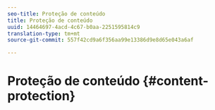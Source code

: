 ```yaml
---
seo-title: Proteção de conteúdo
title: Proteção de conteúdo
uuid: 14464697-4acd-4c67-b0aa-2251595814c9
translation-type: tm+mt
source-git-commit: 557f42cd9a6f356aa99e13386d9e8d65e043a6af

---
```



# Proteção de conteúdo {#content-protection}
